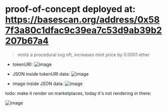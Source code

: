 # proof-of-concept deployed at: https://basescan.org/address/0x587f3a80c1dfac9c39ea7c53d9ab39b2207b67a4

> mints a procedural svg nft, increases mint price by 0.0001 ether

- tokenURI:
![image](https://github.com/MarcoWorms/procedural-svg-nft/assets/7863230/ac22bb89-976f-420f-b754-f09d02294977)

- JSON inside tokenURI data:
![image](https://github.com/MarcoWorms/procedural-svg-nft/assets/7863230/b40db63f-26f9-43bc-b377-f2014c967e78)

- image inside JSON data:
![image](https://github.com/MarcoWorms/procedural-svg-nft/assets/7863230/869267e3-42c3-4b91-a92b-f10bec13059c)

todo: make it render on marketplaces, today it's not rendering in there:

![image](https://github.com/MarcoWorms/procedural-svg-nft/assets/7863230/461f4c27-dd4b-4271-b1fd-c5dbf94b0f47)
